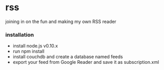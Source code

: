 rss
===

joining in on the fun and making my own RSS reader

### installation ###

 - install node.js v0.10.x
 - run npm install
 - install couchdb and create a database named feeds
 - export your feed from Google Reader and save it as subscription.xml


